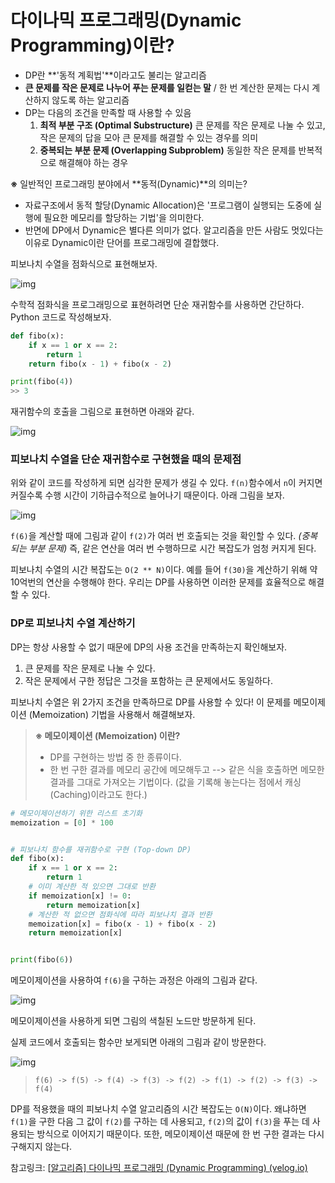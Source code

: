 # 다이나믹 프로그래밍(Dynamic Programming)이란?

- DP란 **'동적 계획법'**이라고도 불리는 알고리즘
- **큰 문제를 작은 문제로 나누어 푸는 문제를 일컫는 말** / 한 번 계산한 문제는 다시 계산하지 않도록 하는 알고리즘
- DP는 다음의 조건을 만족할 때 사용할 수 있음
  1. **최적 부분 구조 (Optimal Substructure)**
     큰 문제를 작은 문제로 나눌 수 있고, 작은 문제의 답을 모아 큰 문제를 해결할 수 있는 경우를 의미
  2. **중복되는 부분 문제 (Overlapping Subproblem)**
     동일한 작은 문제를 반복적으로 해결해야 하는 경우



**※** 일반적인 프로그래밍 분야에서 **동적(Dynamic)**의 의미는?

- 자료구조에서 동적 할당(Dynamic Allocation)은 '프로그램이 실행되는 도중에 실행에 필요한 메모리를 할당하는 기법'을 의미한다.
- 반면에 DP에서 Dynamic은 별다른 의미가 없다. 알고리즘을 만든 사람도 멋있다는 이유로 Dynamic이란 단어를 프로그래밍에 결합했다.



피보나치 수열을 점화식으로 표현해보자.

![img](https://velog.velcdn.com/images%2Fkimdukbae%2Fpost%2F0f9c8ab0-9abd-492f-942b-76381e3ec410%2Fimage.png)

수학적 점화식을 프로그래밍으로 표현하려면 단순 재귀함수를 사용하면 간단하다. Python 코드로 작성해보자.

```python
def fibo(x):
    if x == 1 or x == 2:
        return 1
    return fibo(x - 1) + fibo(x - 2)

print(fibo(4))
>> 3
```

재귀함수의 호출을 그림으로 표현하면 아래와 같다.

![img](https://velog.velcdn.com/images%2Fkimdukbae%2Fpost%2F15857380-5742-42a1-aa0d-25c35b3fa8e7%2Fimage.png)

### 피보나치 수열을 단순 재귀함수로 구현했을 때의 문제점

위와 같이 코드를 작성하게 되면 심각한 문제가 생길 수 있다. `f(n)`함수에서 `n`이 커지면 커질수록 수행 시간이 기하급수적으로 늘어나기 때문이다. 아래 그림을 보자.

![img](https://velog.velcdn.com/images%2Fkimdukbae%2Fpost%2Fd90e2e4d-1a1f-43f2-82e2-edd9f629aeab%2Fimage.png)

`f(6)`을 계산할 때에 그림과 같이 `f(2)`가 여러 번 호출되는 것을 확인할 수 있다. *(중복되는 부분 문제)* 즉, 같은 연산을 여러 번 수행하므로 시간 복잡도가 엄청 커지게 된다.

피보나치 수열의 시간 복잡도는 `O(2 ** N)`이다. 예를 들어 `f(30)`을 계산하기 위해 약 10억번의 연산을 수행해야 한다. 우리는 DP를 사용하면 이러한 문제를 효율적으로 해결할 수 있다.



### DP로 피보나치 수열 계산하기

DP는 항상 사용할 수 없기 때문에 DP의 사용 조건을 만족하는지 확인해보자.

1. 큰 문제를 작은 문제로 나눌 수 있다.
2. 작은 문제에서 구한 정답은 그것을 포함하는 큰 문제에서도 동일하다.

피보나치 수열은 위 2가지 조건을 만족하므로 DP를 사용할 수 있다! 이 문제를 메모이제이션 (Memoization) 기법을 사용해서 해결해보자.

> **※ 메모이제이션 (Memoization) 이란?**
>
> - DP를 구현하는 방법 중 한 종류이다.
> - 한 번 구한 결과를 메모리 공간에 메모해두고 --> 같은 식을 호출하면 메모한 결과를 그대로 가져오는 기법이다. (값을 기록해 놓는다는 점에서 캐싱(Caching)이라고도 한다.)

```python
# 메모이제이션하기 위한 리스트 초기화
memoization = [0] * 100


# 피보나치 함수를 재귀함수로 구현 (Top-down DP)
def fibo(x):
    if x == 1 or x == 2:
        return 1
    # 이미 계산한 적 있으면 그대로 반환
    if memoization[x] != 0:
        return memoization[x]
    # 계산한 적 없으면 점화식에 따라 피보나치 결과 반환
    memoization[x] = fibo(x - 1) + fibo(x - 2)
    return memoization[x]


print(fibo(6))
```

메모이제이션을 사용하여 `f(6)`을 구하는 과정은 아래의 그림과 같다.

![img](https://velog.velcdn.com/images%2Fkimdukbae%2Fpost%2Fc14e7275-a0c3-4ec2-b3d7-e885a2bb0757%2Fimage.png)

메모이제이션을 사용하게 되면 그림의 색칠된 노드만 방문하게 된다.



실제 코드에서 호출되는 함수만 보게되면 아래의 그림과 같이 방문한다.

![img](https://velog.velcdn.com/images%2Fkimdukbae%2Fpost%2Fe026ab38-eeab-442d-b9b9-8b6316d470c8%2Fimage.png)

> ```
> f(6) -> f(5) -> f(4) -> f(3) -> f(2) -> f(1) -> f(2) -> f(3) -> f(4)
> ```

DP를 적용했을 때의 피보나치 수열 알고리즘의 시간 복잡도는 `O(N)`이다. 왜냐하면 `f(1)`을 구한 다음 그 값이 `f(2)`를 구하는 데 사용되고, `f(2)`의 값이 `f(3)`을 푸는 데 사용되는 방식으로 이어지기 때문이다. 또한, 메모이제이션 때문에 한 번 구한 결과는 다시 구해지지 않는다.





참고링크: [[알고리즘\] 다이나믹 프로그래밍 (Dynamic Programming) (velog.io)](https://velog.io/@kimdukbae/다이나믹-프로그래밍-Dynamic-Programming)